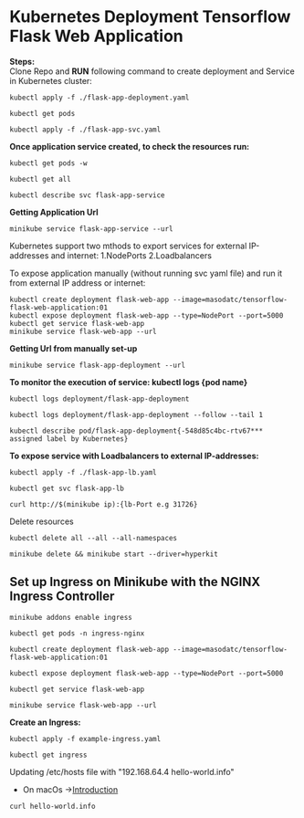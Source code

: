 # Kubernetes Deployment Tensorflow Flask Web Application
**Steps:**  <br>
Clone Repo and **RUN** following command to create deployment and Service in Kubernetes cluster: <br>
```
kubectl apply -f ./flask-app-deployment.yaml 
```
```
kubectl get pods
```
```
kubectl apply -f ./flask-app-svc.yaml 
```
**Once application service created, to check the resources run:**  <br>
```
kubectl get pods -w 
```
```
kubectl get all 
```
```
kubectl describe svc flask-app-service
```
**Getting Application Url**  <br>
```
minikube service flask-app-service --url
```
Kubernetes support two mthods to export services for external IP-addresses and internet: 1.NodePorts 2.Loadbalancers  <br>

To expose application manually (without running svc yaml file) and run it from external IP address or internet:  <br>
```
kubectl create deployment flask-web-app --image=masodatc/tensorflow-flask-web-application:01
kubectl expose deployment flask-web-app --type=NodePort --port=5000 
kubectl get service flask-web-app 
minikube service flask-web-app --url
```
**Getting Url from manually set-up**  <br>
```
minikube service flask-app-deployment --url
```
**To monitor the execution of service: kubectl logs {pod name}**  <br>
```
kubectl logs deployment/flask-app-deployment
```
```
kubectl logs deployment/flask-app-deployment --follow --tail 1
```
```
kubectl describe pod/flask-app-deployment{-548d85c4bc-rtv67*** assigned label by Kubernetes}
```  
**To expose service with Loadbalancers to external IP-addresses:**  <br>
```
kubectl apply -f ./flask-app-lb.yaml
```
```
kubectl get svc flask-app-lb
```
```
curl http://$(minikube ip):{lb-Port e.g 31726}
```
Delete resources <br>
```
kubectl delete all --all --all-namespaces
```
```
minikube delete && minikube start --driver=hyperkit
```
## Set up Ingress on Minikube with the NGINX Ingress Controller <br>
```
minikube addons enable ingress 
```
```
kubectl get pods -n ingress-nginx 
```
```
kubectl create deployment flask-web-app --image=masodatc/tensorflow-flask-web-application:01
```
```
kubectl expose deployment flask-web-app --type=NodePort --port=5000 
```
```
kubectl get service flask-web-app 
```
```
minikube service flask-web-app --url
```
**Create an Ingress:**  <br>
```
kubectl apply -f example-ingress.yaml
```
```
kubectl get ingress
```
Updating /etc/hosts file with "192.168.64.4 hello-world.info" <br>
- On macOs ->[Introduction](https://help.nexcess.net/en_US/miscellaneous/how-to-find-the-hosts-file-on-my-mac)
```
curl hello-world.info
```

